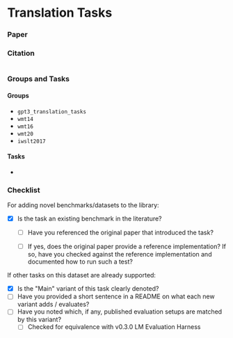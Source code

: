 # Translation Tasks

### Paper



### Citation

```

```

### Groups and Tasks

#### Groups

* `gpt3_translation_tasks`
* `wmt14`
* `wmt16`
* `wmt20`
* `iwslt2017`

#### Tasks

*

### Checklist

For adding novel benchmarks/datasets to the library:
* [x] Is the task an existing benchmark in the literature?
  * [ ] Have you referenced the original paper that introduced the task?
  * [ ] If yes, does the original paper provide a reference implementation? If so, have you checked against the reference implementation and documented how to run such a test?


If other tasks on this dataset are already supported:
* [x] Is the "Main" variant of this task clearly denoted?
* [ ] Have you provided a short sentence in a README on what each new variant adds / evaluates?
* [ ] Have you noted which, if any, published evaluation setups are matched by this variant?
  * [ ] Checked for equivalence with v0.3.0 LM Evaluation Harness
